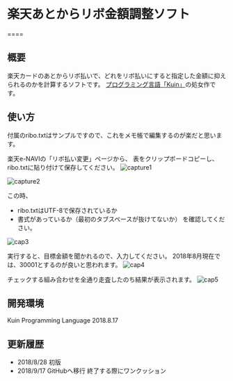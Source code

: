 ﻿# 楽天あとからリボ金額調整ソフト
====

## 概要
楽天カードのあとからリボ払いで、どれをリボ払いにすると指定した金額に抑えられるのかを計算するソフトです。
[プログラミング言語「Kuin」](http://kuina.ch/kuin)の処女作です。

## 使い方
付属のribo.txtはサンプルですので、これをメモ帳で編集するのが楽だと思います。

楽天e-NAVIの「リボ払い変更」ページから、
表をクリップボードコピーし、ribo.txtに貼り付けて保存してください。
![capture1](https://user-images.githubusercontent.com/20632567/45639845-0690c800-baec-11e8-991f-59ea3d19be2c.png)

![capture2](https://user-images.githubusercontent.com/20632567/45639846-0690c800-baec-11e8-9d5a-b6e2d5bf2185.PNG)

この時、
- ribo.txtはUTF-8で保存されているか
- 書式があっているか（最初のタブスペースが抜けてないか）
を確認してください。

![cap3](https://user-images.githubusercontent.com/20632567/45639847-0690c800-baec-11e8-88d5-b7731e24423c.PNG)

実行すると、目標金額を聞かれるので、入力してください。
2018年8月現在では、30001とするのが良いと思われます。
![cap4](https://user-images.githubusercontent.com/20632567/45639849-07295e80-baec-11e8-8c8f-7119635dfb9f.PNG)

チェックする組み合わせを全通り走査したのち結果が表示されます。
![cap5](https://user-images.githubusercontent.com/20632567/45639850-07295e80-baec-11e8-9f16-db7eb844243b.PNG)

## 開発環境
Kuin Programming Language 2018.8.17

## 更新履歴
- 2018/8/28 初版
- 2018/9/17 GitHubへ移行 終了する際にワンクッション
